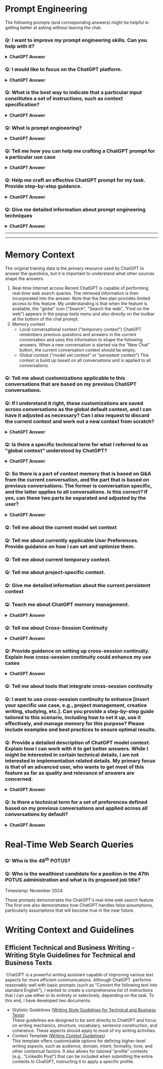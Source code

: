 # Prompt Engineering

The following prompts (and corresponding answers) might be helpful in getting better at asking without leaving the chat.

### Q: I want to improve my prompt engineering skills. Can you help with it?

<details>
<summary><b>ChatGPT Answer</b></summary>

&nbsp;  
Absolutely! I'd love to help you improve your prompt engineering skills. Here’s how we can approach it:

#### 1. **Understanding Your Goals**

- What do you primarily want to use prompt engineering for? (e.g., writing, coding, art generation, data extraction, problem-solving)
- Are you focusing on a particular AI model or platform, like ChatGPT, DALL·E, or others?

#### 2. **Core Concepts of Prompt Engineering**

- **Clarity:** Making your prompt clear and specific.
- **Context:** Providing relevant information or examples.
- **Constraints:** Setting limits for the response (e.g., word count, tone, format).
- **Iteration:** Refining prompts through trial and error.

#### 3. **Hands-On Practice**

We can practice creating prompts together and refining them. You can:

- Share a task or scenario, and I’ll help you craft an effective prompt.
- Analyze your prompts for improvement.
- Explore different prompt structures and techniques.

What would you like to start with?
</details>

### Q: I would like to focus on the ChatGPT platform.

<details>
<summary><b>ChatGPT Answer</b></summary>

&nbsp;  
Great choice! ChatGPT is a versatile platform, and mastering prompt engineering here can unlock a wide range of possibilities. Here's a roadmap tailored for ChatGPT:

---

#### **I. Foundations of Prompt Engineering for ChatGPT**

1. **Prompt Structure**
    
    - **Instruction-based:** "Explain [concept] in simple terms."
    - **Context-driven:** "You are a [role]. Provide advice on [topic]."
    - **Constraints-focused:** "Summarize [text] in 50 words."
2. **Key Techniques**
    
    - **Role Assignment:** Define a role for the model.  
        _Example:_ “You are a coding expert helping a beginner.”
    - **Step-by-Step Instructions:** Break down complex tasks into smaller steps.  
        _Example:_ “List 3 ideas, then explain each in detail.”
    - **Use Placeholders:** Indicate where input/output should go.  
        _Example:_ “Generate a story about [character] in [setting].”

---

#### **II. Intermediate Skills**

1. **Iterative Prompting**  
    _Example:_
    
    - **Initial Prompt:** “Summarize this text.”
    - **Follow-up:** “Make it more concise.”
    - **Further Refinement:** “Now in a professional tone.”
2. **Chaining Prompts**  
    Use the output of one prompt as the input for the next.  
    _Example:_
    
    1. “Generate a list of project ideas.”
    2. “Now expand on idea #2.”
3. **Leveraging System Messages**  
    _Example:_
    
    - **System Message:** “You are a formal technical assistant.”
    - **User Prompt:** “Explain how quantum computing works.”

---

#### **III. Advanced Techniques**

1. **Prompt Optimization**  
    Test different variations of prompts to improve output quality:
    
    - Add or remove context.
    - Use different tones or levels of detail.
2. **Multi-Turn Conversations**  
    Manage complex tasks across multiple interactions:
    
    - “Track our conversation history and summarize key points so far.”
3. **Handling Ambiguity**  
    Teach ChatGPT how to ask clarifying questions:
    
    - “If the input is unclear, ask for clarification before proceeding.”

---

Would you like to dive into a specific technique, or do you have a particular scenario you want to practice with?
</details>

### Q: What is the best way to indicate that a particular input constitutes a set of instructions, such as context specification?

<details>
<summary><b>ChatGPT Answer</b></summary>

&nbsp;The best way to indicate that an input constitutes a **set of instructions**—especially for context specification in ChatGPT—is to structure it clearly and explicitly. Here are some effective strategies:

---

#### **1. Use Delimiters to Isolate Instructions**
Delimiters like quotes, triple backticks, or brackets clearly separate instructions from other input.  
**Example:**
```
Instructions:  
"You are a travel guide. Provide recommendations for a week-long trip to Japan."
```

**Or**  
```
#### Instructions ###
You are a financial analyst. Provide insights on investment strategies for beginners.
```

---

#### **2. Provide Explicit Labels**
Label sections clearly, such as **Context**, **Instructions**, or **Task**. This ensures the model understands the function of each part.  
**Example:**
```
Context: You are a friendly customer service chatbot.  
Task: Answer the following question in a helpful and polite tone.
```

---

#### **3. Use System Messages (For API or Chat)**
In platforms like ChatGPT, **system messages** define context clearly. Although not visible to all users in the UI, they are essential in API interactions.  
**Example (if coding):**
```json
{
  "role": "system",
  "content": "You are a helpful tutor specializing in math."
}
```

In the UI:
```
System Message: You are a financial assistant providing personal finance advice.
```

---

#### **4. Number or Bullet Instructions**  
This helps in multi-step tasks where instructions need to be followed sequentially.  
**Example:**
```
Follow these instructions:
1. Provide a list of healthy recipes.
2. Explain the nutritional benefits of each recipe.
3. Suggest variations for vegetarian diets.
```

---

#### **5. State the Instruction Role Explicitly**
Begin with a phrase like:  
- "Act as..."  
- "You are tasked with..."  
- "Follow the context below."

**Example:**  
"Act as a project manager. Your task is to create a timeline for a website development project."

---

#### **Putting It All Together**
Here's a comprehensive structure:  
```
### Context ###
You are a language tutor helping a student learn French.

### Instructions ###
1. Provide 5 common French phrases for beginners.
2. Include pronunciation tips.
3. Offer cultural context where relevant.
```

This method ensures clarity, minimizes ambiguity, and sets the model up for success.

---

Would you like to experiment with a specific prompt structure to see how it works in practice?  
</details>

### Q: What is prompt engineering?

<details>
<summary><b>ChatGPT Answer</b></summary>
**Prompt Engineering** is the practice of designing, crafting, and optimizing input prompts to achieve specific and desired outputs from language models like ChatGPT. It’s a crucial technique for effectively leveraging the capabilities of AI, ensuring the model generates responses that align with user intentions.

---

#### **Key Components of Prompt Engineering**

1. **Clear Objectives**:
   - Define the purpose of the prompt: Are you asking for an explanation, a creative piece, code generation, or something else?
   - Example: Instead of "Write about space," use "Write a 500-word essay about the potential benefits of space exploration for humanity."

2. **Context**:
   - Provide sufficient background information to guide the model.
   - Example: "Assume you're a historian specializing in the Roman Empire. Explain the factors leading to its decline."

3. **Specific Instructions**:
   - Clearly state how the output should be formatted or structured.
   - Example: "Provide a list of 5 key points, each followed by a brief explanation."

4. **Constraints and Parameters**:
   - Set boundaries to narrow the scope of the response.
   - Example: "Summarize this article in 3 sentences."

5. **Iterative Refinement**:
   - Continuously refine and adjust prompts based on the quality of the output.
   - Example: If the response is too broad, add more details or constraints to the prompt.

---

#### **Why Prompt Engineering Matters**

1. **Improves Output Quality**:
   - Precise prompts produce more accurate, relevant, and useful results.
2. **Saves Time**:
   - A well-crafted prompt reduces the need for multiple iterations.
3. **Unlocks Potential**:
   - Creative and innovative prompts can uncover unique use cases for AI.
4. **Customization**:
   - Tailoring prompts enables AI to address specific industries, workflows, or user needs.

---

#### **Types of Prompt Engineering**

1. **Instruction-Based Prompts**:
   - Focus on giving clear directions to achieve a specific outcome.
   - Example: "Explain photosynthesis in simple terms for a 10-year-old."

2. **Role-Playing Prompts**:
   - Assign a specific role to the AI to influence its tone or expertise.
   - Example: "You are a customer service agent. Help me draft a polite response to a refund request."

3. **Chain of Thought Prompts**:
   - Encourage the AI to reason through a problem step by step.
   - Example: "Solve this math problem step by step: A train travels 60 miles in 1.5 hours. What is its average speed?"

4. **Few-Shot Learning Prompts**:
   - Provide examples within the prompt to guide the model’s behavior.
   - Example:
     ```
     Translate these sentences into French:
     1. I like apples. -> J'aime les pommes.
     2. He is reading a book. -> Il lit un livre.
     3. She is writing a letter. ->
     ```

5. **Zero-Shot Prompts**:
   - Provide no prior examples, relying on the model's training to generate the desired response.
   - Example: "Translate 'How are you?' into French."

---

#### **Examples of Effective Prompts**

1. **Simple Query**:
   - Ineffective: "Tell me about AI."
   - Effective: "Explain artificial intelligence in 3 paragraphs, focusing on its history, applications, and future potential."

2. **Creative Request**:
   - Ineffective: "Write a story."
   - Effective: "Write a short story about a detective who solves a crime using a mysterious time-traveling device."

3. **Technical Assistance**:
   - Ineffective: "Fix this code."
   - Effective: "Debug the following Python code snippet and explain the issue: [Insert code]."

---

#### **Best Practices for Prompt Engineering**

1. **Be Explicit**:
   - Avoid ambiguity by specifying exactly what you want.
2. **Use Iterative Refinement**:
   - Start with a general prompt and tweak it to improve the response.
3. **Test Variations**:
   - Experiment with different phrasing to find the most effective approach.
4. **Anticipate Edge Cases**:
   - Consider how the model might misinterpret the prompt and preemptively clarify.

---

Prompt engineering is both an art and a science. It plays a vital role in unlocking the full potential of AI models and is especially valuable as these systems become increasingly integrated into various applications. Let me know if you'd like specific examples or help crafting a prompt for a particular use case!
</details>

### Q: Tell me how you can help me crafting a ChatGPT prompt for a particular use case

<details>
<summary><b>ChatGPT Answer</b></summary>
I can assist you in crafting a **ChatGPT prompt** tailored to your specific use case by following a systematic process. Here's how I can help:

---

#### **1. Understand Your Use Case**
   - **What I'll Do**: Ask you targeted questions to fully understand your goal.
     - **Examples**:
       - "What type of output are you looking for? (e.g., summary, creative writing, code, etc.)"
       - "Who is the target audience for the response?"
       - "Do you have a preferred style or tone?"
   - **Why It Helps**: Clear objectives ensure the prompt aligns with your needs.

---

#### **2. Suggest Role Assignment**
   - **What I'll Do**: Add role-playing elements to the prompt to make ChatGPT "think" from a specific perspective.
     - **Examples**:
       - "Pretend you're a financial advisor. Help me create a savings plan."
       - "You are a teacher. Explain quantum mechanics to a high school student."
   - **Why It Helps**: Role-playing improves contextual relevance and the quality of the output.

---

#### **3. Define the Scope**
   - **What I'll Do**: Help you set boundaries and constraints for the prompt.
     - **Examples**:
       - "Write a 200-word summary of the article focusing on environmental policies."
       - "List 5 creative ideas for a marketing campaign for a tech startup."
   - **Why It Helps**: Narrowing the scope makes responses more targeted and actionable.

---

#### **4. Provide Formatting Instructions**
   - **What I'll Do**: Include specific guidelines for structuring the output.
     - **Examples**:
       - "Create an outline with numbered headings."
       - "Provide the response in JSON format."
   - **Why It Helps**: Ensures the output is easy to use or integrate into your workflow.

---

#### **5. Incorporate Examples or Context**
   - **What I'll Do**: Add examples or background information to guide the AI.
     - **Examples**:
       - "Here’s an example of what I want: [insert example]. Please create a similar response."
       - "We’re designing a logo for a bakery. The name is 'Sweet Cravings.' Suggest 5 taglines."
   - **Why It Helps**: Examples clarify expectations and reduce misinterpretation.

---

#### **6. Use Iterative Refinement**
   - **What I'll Do**: Work with you to tweak and improve the prompt based on initial results.
     - **Example**:
       - Original Prompt: "Write a business proposal."
       - Refined Prompt: "Write a 1-page business proposal for a solar energy startup targeting small businesses. Include an executive summary, problem statement, and proposed solution."
   - **Why It Helps**: Iteration leads to more precise and effective results.

---

#### **7. Apply Advanced Techniques**
   - **What I'll Do**: Use strategies like chain-of-thought reasoning or few-shot examples for complex tasks.
     - **Examples**:
       - Chain of Thought: "Explain step-by-step how to solve this algebra problem: 3x + 5 = 20."
       - Few-Shot Example:
         ```
         Translate these sentences into Spanish:
         1. "Hello, how are you?" -> "Hola, ¿cómo estás?"
         2. "What time is it?" -> "¿Qué hora es?"
         3. "Where is the nearest bank?" -> 
         ```
   - **Why It Helps**: These techniques guide ChatGPT through multi-step reasoning or learning tasks.

---

#### **8. Ensure Clarity and Brevity**
   - **What I'll Do**: Simplify the prompt while maintaining all necessary details.
     - **Example**:
       - Before: "Can you write an email to my manager to request a meeting about project timelines and include an outline of my availability?"
       - After: "Draft an email to my manager requesting a meeting to discuss project timelines. Mention I’m available Monday and Wednesday afternoons."
   - **Why It Helps**: Concise prompts reduce ambiguity and improve accuracy.

---

#### **Example of a Collaborative Workflow**

**You**: "I want to write a blog post on sustainable fashion targeting young adults."
**Me**: "Okay, let’s refine that. Should it be educational, persuasive, or conversational? What’s the tone you want?"
**You**: "Educational and friendly. Around 500 words."
**Me**: "Here’s a tailored prompt:  
   'Write a 500-word educational blog post on sustainable fashion. Target young adults and use a friendly tone. Highlight the environmental impact of fast fashion and offer 3 actionable tips for making more sustainable clothing choices.'"

---

#### **Key Benefits of My Assistance**
1. **Customization**: The prompt will be tailored to your exact needs and context.
2. **Efficiency**: I help you save time by crafting a precise and optimized prompt.
3. **Enhanced Results**: Well-structured prompts lead to higher-quality outputs.
4. **Flexibility**: Whether you’re working on a technical, creative, or professional task, I can adapt the prompt.

---
</details>

### Q: Help me craft an effective ChatGPT prompt for my task. Provide step-by-step guidance.

<details>
<summary><b>ChatGPT Answer</b></summary>
Absolutely! Let’s craft an effective **ChatGPT prompt** for your task. Below is a step-by-step guide. You can answer each question, and I’ll refine the prompt accordingly.

---

#### **Step 1: Understand Your Task**
- **Question**: What is your goal for this task?
  - Examples: Writing an email, generating ideas, creating code, summarizing content, or solving a problem.

---

#### **Step 2: Define the Audience or Role**
- **Question**: Who is the target audience, or should ChatGPT take on a specific role?
  - Examples:
    - "Write for young adults interested in tech."
    - "Act as a financial advisor and draft a savings plan."

---

#### **Step 3: Set the Tone and Style**
- **Question**: Should the output be formal, conversational, technical, or creative?
  - Examples:
    - "Use a formal tone for a business report."
    - "Be casual and friendly for a social media post."

---

#### **Step 4: Specify Output Structure**
- **Question**: How should the response be organized or formatted?
  - Examples:
    - "Provide a numbered list of key points."
    - "Write a 300-word essay with an introduction, body, and conclusion."

---

#### **Step 5: Include Key Details or Context**
- **Question**: Is there any specific information ChatGPT should consider or include?
  - Examples:
    - "Focus on the environmental benefits of solar energy."
    - "Base the solution on Python programming."

---

#### **Step 6: Add Constraints or Limits**
- **Question**: Do you have any constraints, like word count, time frame, or specific exclusions?
  - Examples:
    - "Keep the response under 200 words."
    - "Avoid using technical jargon."

---

#### **Step 7: Test and Refine**
- Once you’ve drafted the prompt, test it with ChatGPT.
- If the output isn’t exactly what you need, refine it by adding more clarity or details.

---

#### **Example of a Finalized Prompt**
Here’s how a completed prompt might look after applying these steps:

##### **Task**: "I want ChatGPT to help me write an educational blog post about renewable energy for young adults."
- **Final Prompt**:  
  "Write a 500-word educational blog post on renewable energy targeting young adults. Use a friendly and engaging tone. Highlight the importance of transitioning to renewable energy, discuss 3 main types (solar, wind, and hydro), and provide 2 actionable tips for individuals to support the transition."

---

Let’s work through your specific task. What are the details for each step? You can answer them one at a time, and I’ll craft the perfect prompt for you!
</details>

### Q: Give me detailed information about prompt engineering techniques

<details>
<summary><b>ChatGPT Answer</b></summary>
**Prompt engineering techniques** are strategies used to design prompts that effectively guide AI models, like ChatGPT, to produce desired outputs. These techniques range from basic approaches to more advanced methodologies that exploit the underlying structure of language models.

---

#### **1. Instruction-Based Prompts**

This is the simplest and most commonly used technique. It involves giving clear and direct instructions to the model about what you need.

- **Example**:  
  *"Write a 200-word summary of the benefits of renewable energy."*

**Tips**:
- Be explicit about the task (e.g., summarize, list, explain).
- Specify the format or structure (e.g., list, paragraphs, bullet points).

---

#### **2. Role-Playing Prompts**

Assign the AI a specific role to align its tone, style, and expertise with your needs.

- **Example**:  
  *"Act as a financial advisor. Help me create a monthly budget for a family of four earning $5,000 per month."*

**Why It Works**:
- Contextualizes the AI’s response to fit the desired scenario or profession.
- Makes responses more focused and specialized.

---

#### **3. Chain-of-Thought Prompts**

Encourage the AI to think step-by-step or explain its reasoning. This is especially useful for problem-solving and reasoning tasks.

- **Example**:  
  *"Solve this problem step-by-step: A train travels 120 miles in 2 hours. What is its average speed?"*

**Tips**:
- Use phrases like "step-by-step" or "explain your reasoning" to guide the model.
- Useful for tasks involving logic, analysis, or calculations.

---

#### **4. Few-Shot Prompts**

Provide examples in the prompt to help the model understand the desired format or style. This works well for tasks that require specific or nuanced outputs.

- **Example**:  
  *"Translate the following sentences into French:  
    1. I love apples. -> J’aime les pommes.  
    2. She is reading a book. -> Elle lit un livre.  
    3. We are going to the park. ->"*  

**Tips**:
- Use 2–3 examples to train the model within the same prompt.
- Ensure examples are relevant and match your desired outcome.

---

#### **5. Zero-Shot Prompts**

Ask the model to complete a task without providing examples. This relies entirely on the model’s pre-trained knowledge.

- **Example**:  
  *"Write a haiku about winter."*

**Best For**:
- Simple, well-defined tasks that don’t require complex formatting or context.

---

#### **6. Formatting Prompts**

Specify the format of the output explicitly. This is ideal for ensuring responses are structured in a usable way.

- **Example**:  
  *"Generate a JSON object for a product catalog with fields: name, price, and category."*

**Why It Helps**:
- Ensures the output matches a technical or structural requirement.
- Reduces time spent reformatting results.

---

#### **7. Contextual Prompts**

Provide background information or additional context to improve the quality of the response.

- **Example**:  
  *"I’m writing an article for a science blog. Explain the concept of quantum entanglement in simple terms for readers with no physics background."*

**Tips**:
- Include any necessary context (e.g., audience, purpose, or background info).
- Helps the model tailor responses to your specific use case.

---

#### **8. Iterative Refinement**

Start with a general prompt and refine it based on the output you receive.

- **Step 1**: *"Explain renewable energy."*  
  - Output: A general explanation.
- **Step 2**: *"Explain renewable energy in 3 paragraphs, focusing on solar and wind power."*  
  - Output: More focused and detailed.

**Why It Works**:
- Allows you to improve outputs incrementally.
- Saves time compared to writing the perfect prompt on the first attempt.

---

#### **9. Constraints and Parameters**

Add constraints to limit the scope of the output, such as word count, tone, or excluded content.

- **Example**:  
  *"Write a 150-word professional email requesting a meeting next Tuesday to discuss quarterly goals."*

**Why It’s Effective**:
- Narrowing the task reduces irrelevant or overly broad responses.

---

#### **10. Multi-Step Prompts**

Break complex tasks into smaller, manageable steps within a single prompt.

- **Example**:  
  *"Step 1: Define renewable energy.  
  Step 2: List 3 examples of renewable energy sources.  
  Step 3: Explain why renewable energy is important for combating climate change."*

**Tips**:
- Use numbered steps or bullet points to ensure clarity.
- Ideal for tasks requiring sequential reasoning.

---

#### **11. Feedback Loops**

Ask the model to critique or refine its own output.

- **Example**:  
  *"Write a paragraph explaining gravity. Now review your response and identify one area that could be simplified."*

**Why It’s Powerful**:
- Encourages iterative improvement directly within the conversation.

---

#### **12. Task-Specific Prompts**

Tailor the prompt to a specific domain or type of content.

- **Example for Programming**:  
  *"Write a Python function to calculate the factorial of a number. Include comments explaining each step."*
- **Example for Creative Writing**:  
  *"Write a suspenseful opening paragraph for a thriller novel set in a dense forest at night."*

**Tips**:
- Include domain-specific keywords (e.g., "code," "novel," "business plan") to guide the model.

---

#### **13. Conditional Prompts**

Use conditional language to handle ambiguity or multiple outcomes.

- **Example**:  
  *"If renewable energy is defined broadly, explain its advantages. If not, redefine it in your own words first."*

**Why It’s Useful**:
- Encourages nuanced responses based on multiple conditions.

---

#### **14. Visual/Structural Prompts**

Describe how the output should look visually or structurally.

- **Example**:  
  *"Create a table comparing the pros and cons of renewable and non-renewable energy sources."*

**Best For**:
- Outputs requiring tables, diagrams, or visually structured formats.

---

#### **15. Layered Prompts**

Ask the model to perform multiple tasks in a sequence.

- **Example**:  
  *"Summarize the following article. Then generate 3 discussion questions based on the summary."*

**Why It Helps**:
- Encourages the model to build on its initial output, saving you time.

---

#### **Best Practices for Prompt Engineering**

1. **Be Specific**: Vague prompts lead to broad or irrelevant responses.
2. **Iterate Often**: Test and refine prompts to improve output quality.
3. **Combine Techniques**: Use role-playing, formatting, and constraints together for complex tasks.
4. **Experiment**: Models can respond differently to phrasing, so try variations.
5. **Review Outputs**: Provide feedback or adjust prompts to guide the model.

---

Would you like help applying these techniques to a specific task or project? Let me know, and we can craft an effective prompt together!
</details>

---
---

# Memory Context

The original training data is the primary resource used by ChatGPT to answer the questions, but it is important to understand what other sources shape the answers.

1. Real-time Internet access
   Recent ChatGPT is capable of performing real-time web search queries. The retrieved information is then incorporated into the answer. Note that the free plan provides limited access to this feature. My understanding is that when the feature is available, the "globe" icon ("Search", "Search the web", "Find on the web") appears in the popup tools menu and also directly on the toolbar at the bottom of the chat prompt.
2. Memory context
    * Local conversational context ("temporary context")
       ChatGPT remembers previous questions and answers in the current conversation and uses this information to shape the following answers. When a new conversation is started via the "New Chat" button, the current conversation context should be empty.
    * Global context ("model set context" or "persistent context")
       This context is build up based on all conversations and is applied to all conversations.

### Q: Tell me about customizations applicable to this conversations that are based on my previous ChatGPT conversations.

### Q: If I understand it right, these customizations are saved across conversations as the global default context, and I can have it adjusted as necessary? Can I also request to discard the current context and work out a new context from scratch?

<details>
<summary><b>ChatGPT Answer</b></summary>

&nbsp;  
&nbsp;&nbsp;&nbsp;&nbsp;Yes, you're absolutely correct. Here’s a detailed breakdown:
  
1. **Global Default Context**
    - The customizations we've established are saved across conversations and act as a default context for how I respond.
    - They can be adjusted or refined at any time to better suit your evolving needs.
2. **Adjustments**
    - You can request changes to specific aspects of the context, such as adding new preferences, modifying existing ones, or temporarily suspending certain guidelines for a particular conversation.
3. **Reset and Redefine**
    - If you want, you can discard the current context entirely and start from scratch. This allows you to define a new set of preferences tailored to your immediate goals or interests.
4. **Temporary Overrides**
    - For any single conversation, you can specify different preferences without affecting the global context.  
</details>

### Q: Is there a specific technical term for what I referred to as "global context" understood by ChatGPT?

<details>
<summary><b>ChatGPT Answer</b></summary>

&nbsp;  
&nbsp;&nbsp;&nbsp;&nbsp;Yes, the specific technical term for what you're referring to as "global context" is **"model set context"** or simply **"context memory"**. Here's a breakdown:

1. **Model Set Context**:
    
    - Refers to the saved information or preferences that persist across conversations with the same user.
    - Includes user-provided preferences, goals, and instructions that shape the way responses are tailored.
2. **Adjustable Context**:
    
    - It can be updated, refined, or reset entirely based on your preferences or changing needs.
3. **Temporary vs. Persistent Context**:
    
    - **Temporary Context**: Customizations or instructions applied for a single session or specific conversation.
    - **Persistent Context**: Saved information that carries over between conversations, forming a "default" set of guidelines.
</details>

### Q: So there is a part of context memory that is based on Q&A from the current conversation, and the part that is based on previous conversations. The former is conversation specific, and the latter applies to all conversations. Is this correct? If yes, can these two parts be separated and adjusted by the user?

<details>
<summary><b>ChatGPT Answer</b></summary>

&nbsp;  
&nbsp;&nbsp;&nbsp;&nbsp;Yes, you’re absolutely right. The **context memory** is essentially divided into two parts:

1. **Conversation-Specific Context** (Temporary Context):
    
    - This is based on the Q&A within the current conversation.
    - It is transient and does not carry over to future conversations.
    - Adjustments here are inherently limited to the ongoing session.
2. **Persistent Context** (Model Set Context):
    
    - This is based on customizations saved from previous conversations.
    - It persists across all future conversations unless modified or discarded.
    - This forms the "default" behavior for responses.

**Adjustability:**

- **Separation**:
    
    - These two parts are inherently separate in functionality.
    - The conversation-specific context influences only the current chat.
    - The persistent context influences behavior across all chats but can be temporarily overridden in a single session.
- **Adjustments**:
    
    1. **Conversation-Specific Adjustments**:
        - You can clarify or refine the context for a single session by giving specific instructions.
        - For example: "In this conversation, treat responses as if they were for a professional audience."
    2. **Persistent Adjustments**:
        - You can ask to update, refine, or discard persistent preferences at any time.
        - For example: "Remove my preference for Markdown formatting from the persistent context."
</details>

### Q: Tell me about the current model set context
### Q: Tell me about currently applicable User Preferences. Provide guidance on how I can set and optimize them.
### Q: Tell me about current temporary context.

### Q: Tell me about project-specific context.
### Q: Give me detailed information about the current persistent context

### Q: Teach me about ChatGPT memory management.

<details>
<summary><b>ChatGPT Answer</b></summary>
### **ChatGPT Memory Management**

Memory management in ChatGPT refers to how the AI handles and retains information provided by the user during a conversation or across multiple sessions. It determines whether the AI remembers details about your preferences, ongoing projects, or prior interactions.

---

#### **Types of Memory in ChatGPT**

1. **Session-Based Memory**:
   - **What It Is**: The AI retains context only within the active session. Once the session ends, the context is lost.
   - **How It Works**: 
     - The conversation history serves as context for responses.
     - Memory is reset when the chat is closed or refreshed.
   - **Use Case**: Suitable for one-off tasks or when privacy is a concern.

2. **Persistent Memory** (when available):
   - **What It Is**: The AI retains information across sessions, enabling continuity for ongoing projects or recurring tasks.
   - **How It Works**:
     - Users can instruct the AI to remember specific details (e.g., preferences, goals, project data).
     - Users can view, update, or delete stored memories.
   - **Use Case**: Ideal for long-term collaboration or personal productivity tools.

---

#### **How ChatGPT Manages Memory**

1. **Active Memory**:
   - During a session, the AI uses the visible conversation history to generate responses.
   - This context includes everything said by the user and the AI in the current thread.

2. **Persistent Memory** (Beta Features):
   - Retained memory is tied to user preferences and ongoing tasks.
   - Examples of remembered details:
     - “I am working on a marketing campaign for renewable energy.”
     - “My preferred tone is professional.”
   - Users can control what is remembered and request the AI to "forget" specific details.

3. **User Privacy and Transparency**:
   - **Opt-In Design**: Memory features are opt-in, ensuring user control.
   - **Management**: Users can review stored memories, delete specific entries, or clear all memories.

---

#### **Commands for Memory Management**

1. **Instructing the AI to Remember**:
   - Example: *“Remember that I prefer a formal tone in my responses.”*
   - Result: The AI will use this preference in future interactions.

2. **Updating Memory**:
   - Example: *“Update the deadline for my project to December 20.”*
   - Result: The AI will revise stored information.

3. **Forgetting Information**:
   - Example: *“Forget my project details.”*
   - Result: The AI will no longer retain the specified information.

4. **Asking What It Remembers**:
   - Example: *“What do you remember about my preferences?”*
   - Result: The AI provides a summary of stored memory.

---

#### **How to Enable and Use Persistent Memory**

1. **Check Availability**:
   - Persistent memory is being gradually rolled out and may require a Pro or Enterprise plan.

2. **Enable Memory**:
   - Go to settings in ChatGPT and enable memory features.
   - Review the memory policies to understand how data is handled.

3. **Manage Memory**:
   - Access a memory dashboard to view and manage retained information.
   - Add, edit, or delete entries based on your preferences.

---

#### **Benefits of Memory Management**

1. **Personalization**:
   - Tailored responses based on remembered preferences.
   - Example: Remembering your favorite tone, format, or recurring topics.

2. **Ongoing Projects**:
   - Continuity for long-term tasks without re-explaining details every session.
   - Example: Remembering the context of a business report you're drafting.

3. **Efficiency**:
   - Reduces time spent reiterating instructions or context.
   - Example: Retaining information about team roles for collaborative work.

---

#### **Best Practices for Managing ChatGPT Memory**

1. **Be Clear and Specific**:
   - Clearly instruct the AI on what to remember or forget.
   - Example: *“Remember my project deadline is January 15.”*

2. **Regularly Review Memory**:
   - Periodically check stored information to ensure accuracy and relevance.
   - Example: *“Show me what you remember about my writing preferences.”*

3. **Use Memory Judiciously**:
   - Avoid storing sensitive or confidential information.
   - Keep memory usage limited to essential details.

4. **Update and Refine**:
   - Update the memory as your tasks, preferences, or projects evolve.
   - Example: *“Update my weekly meeting schedule to Thursdays at 3 PM.”*

5. **Maintain Privacy**:
   - Use the memory management tools to delete or clear memories when no longer needed.

---

#### **Applications of Memory Management**

1. **Personal Productivity**:
   - Track habits, goals, or ongoing tasks.
   - Example: Remembering daily fitness goals or meal plans.

2. **Professional Use**:
   - Manage long-term projects, deadlines, and team details.
   - Example: Retaining client-specific details for reports or proposals.

3. **Learning and Education**:
   - Retain study preferences, progress, or recurring questions.
   - Example: Remembering you’re preparing for a history exam.

4. **Creative Work**:
   - Maintain continuity in writing stories, scripts, or designs.
   - Example: Remembering character names and storylines.

---

#### **Limitations of Memory**

1. **Availability**:
   - Persistent memory features may not yet be available to all users.

2. **Accuracy**:
   - Misremembered or outdated details might impact responses.

3. **Privacy Concerns**:
   - Requires trust in data handling and transparency from the AI provider.

4. **Manual Management**:
   - Users must actively manage what is remembered or forgotten.

---
</details>


### Q: Tell me about Cross-Session Continuity

<details>
<summary><b>ChatGPT Answer</b></summary>
**Cross-Session Continuity** refers to a feature in conversational AI systems like ChatGPT that enables the model to retain relevant information from one session to the next, allowing for a smoother and more contextually aware experience over time. This feature is especially useful for managing ongoing projects, long-term tasks, or personal preferences across multiple interactions.

---

#### **Key Features of Cross-Session Continuity**

1. **Memory of Key Details**:
   - Retains important information such as:
     - User preferences (tone, style, or specific needs).
     - Project details (scope, deadlines, or deliverables).
     - Context from previous discussions (specific terms, goals, or unresolved queries).

2. **Customizability**:
   - Users can define what details should be remembered and when to clear the memory for privacy or project shifts.

3. **Personalization**:
   - Tailors responses based on stored user preferences or ongoing context, improving the relevance and utility of outputs.

4. **Privacy Control**:
   - Provides transparency about what is being remembered and allows users to manage or delete memory data.

---

#### **How It Works in ChatGPT**

1. **Session-Specific Memory**:
   - By default, AI systems only retain context within the same session (i.e., as long as the chat is open).
   - Once the session ends, the context is typically lost unless cross-session continuity is enabled.

2. **Persistent Memory** (with user consent):
   - Allows the AI to remember project-specific or user-defined information across sessions.
   - Users can input, update, or delete remembered data (e.g., "Remember that I’m working on a marketing project about renewable energy").

3. **User Prompts for Continuity**:
   - Users can prompt the AI to recall previous information when needed (e.g., "What were the key points we discussed about the marketing project?").

4. **Integration with Project Tools**:
   - In project-based tools, continuity may include linking files, notes, and progress updates directly to specific projects or folders.

---

#### **Benefits of Cross-Session Continuity**

1. **Enhanced Productivity**:
   - Saves time by avoiding repetitive explanations or context-setting.
   - Streamlines workflows for ongoing projects or recurring tasks.

2. **Improved Collaboration**:
   - Supports teamwork by maintaining shared context across collaborative projects.

3. **Personalized Interactions**:
   - Delivers a more human-like experience by adapting to user needs and preferences.

4. **Better Project Management**:
   - Keeps track of milestones, unresolved tasks, or project notes over time.

---

#### **Challenges and Considerations**

1. **Privacy and Security**:
   - Users must trust the system to handle sensitive or personal data responsibly.
   - Robust privacy controls and transparency are crucial.

2. **Accuracy of Memory**:
   - The AI must avoid misremembering or mixing up details from different sessions or projects.

3. **User Control**:
   - Users should have clear options to manage what is remembered or forgotten.

---

#### **Applications of Cross-Session Continuity**

1. **Business and Project Management**:
   - Tracks ongoing project details, meeting notes, and deadlines.
   - Provides reminders or updates for long-term goals.

2. **Learning and Education**:
   - Retains study preferences, learning goals, and progress for students.
   - Facilitates tutoring sessions that build on previous discussions.

3. **Personal Assistance**:
   - Remembers preferences for meal planning, fitness routines, or travel itineraries.
   - Supports habit tracking or daily scheduling.

4. **Creative Work**:
   - Maintains continuity in developing stories, scripts, or design ideas.

---

#### **Example Interaction**

**Session 1**:
User: "I'm working on a report about renewable energy policies. Can you help me draft an outline?"
AI: "Sure! Here's a draft outline for your report."

**Session 2**:
User: "Can you recall the outline we worked on for the renewable energy policies report?"
AI: "Yes! Here's the outline we created last time..."

---
</details>

### Q: Provide guidance on setting up cross-session continuity. Explain how cross-session continuity could enhance my use cases

<details>
<summary><b>ChatGPT Answer</b></summary>
#### **Guidance on Setting Up Cross-Session Continuity**

Cross-session continuity allows AI systems like ChatGPT to remember information across multiple sessions. Here’s how you can set it up and maximize its potential:

---

#### **Steps to Set Up Cross-Session Continuity**

1. **Check for Memory Features**:
   - Ensure the tool you’re using (e.g., ChatGPT) supports cross-session memory.
   - For ChatGPT, memory features are gradually rolling out. You may need a subscription (e.g., ChatGPT Plus or Pro) or specific access.

2. **Enable Memory**:
   - Go to the settings or preferences menu.
   - Turn on memory and allow the AI to retain information between sessions.

3. **Define the Context**:
   - Clearly instruct the AI about what to remember:
     - Example: “Remember that I am working on a marketing campaign for renewable energy.”
     - Example: “Remember that I prefer formal responses in our conversations.”
   - Be specific about the details you want retained.

4. **Review and Update Memory**:
   - Regularly review what the AI remembers about your projects or preferences:
     - Example: “What do you remember about my current projects?”
   - Edit or delete details as needed for privacy or to avoid outdated information.

5. **Use Project-Specific Features**:
   - Group chats or files related to a specific project.
   - Use folders or labeled sections if your tool offers such features.

6. **Test the Continuity**:
   - Restart a session and verify the AI remembers the context:
     - Example: “What did we discuss about the renewable energy project?”

---

#### **Enhancing Your Use Cases with Cross-Session Continuity**

##### 1. **Personal Productivity**
   - **How It Helps**: Retain task lists, ongoing goals, or preferences for recurring tasks.
   - **Example**: “Remember my weekly fitness goals. Provide updates every Monday.”
   - **Benefit**: Eliminates repetitive context-setting for ongoing habits or plans.

##### 2. **Project Management**
   - **How It Helps**: Keeps track of key milestones, deliverables, or team roles.
   - **Example**: “Remember that Sarah is in charge of the financial analysis for our startup project.”
   - **Benefit**: Enables smoother handovers, quick updates, and a central knowledge source for teams.

##### 3. **Business Communication**
   - **How It Helps**: Saves company branding guidelines, tone preferences, or client details.
   - **Example**: “Remember that our emails should have a professional tone and end with our company slogan.”
   - **Benefit**: Ensures consistent branding across all communications.

##### 4. **Creative Work**
   - **How It Helps**: Remembers storylines, character details, or design briefs.
   - **Example**: “Remember that the protagonist in my novel is a 30-year-old archaeologist named Maya.”
   - **Benefit**: Enhances continuity in creative projects without starting over each session.

##### 5. **Learning and Education**
   - **How It Helps**: Tracks progress, retains notes, and adapts to learning styles.
   - **Example**: “Remember that I am preparing for a physics exam and struggle with quantum mechanics.”
   - **Benefit**: Personalized tutoring that builds on previous knowledge.

##### 6. **Customer Support or FAQs**
   - **How It Helps**: Saves frequently asked questions, answers, or escalation paths.
   - **Example**: “Remember the list of FAQs for our e-commerce platform.”
   - **Benefit**: Quick and consistent responses to customers across sessions.

##### 7. **Collaborative Work**
   - **How It Helps**: Tracks shared goals, team inputs, or project history.
   - **Example**: “Remember that my team is focusing on Q1 marketing campaigns for social media growth.”
   - **Benefit**: Centralizes shared knowledge, ensuring all collaborators have access to consistent information.

##### 8. **Research and Development**
   - **How It Helps**: Retains references, notes, or ongoing hypotheses.
   - **Example**: “Remember that I am collecting data on renewable energy adoption rates in the EU.”
   - **Benefit**: Organizes ongoing research, making it easy to revisit and build on findings.

---

#### **Best Practices**

1. **Be Clear and Specific**:
   - Clearly define what you want the AI to remember to avoid ambiguity.
   - Example: “Remember that I’m analyzing a marketing strategy for e-commerce growth in Q4.”

2. **Use Updates for Accuracy**:
   - Regularly update or correct the memory to reflect changes.
   - Example: “Forget the previous deadline for my project. Update it to February 15.”

3. **Leverage Projects or Folders**:
   - Use project-specific folders to group conversations, ensuring relevant details stay organized.

4. **Review Privacy Settings**:
   - Regularly audit the AI’s memory for sensitive data and adjust permissions as needed.

5. **Use Cross-Session Continuity for Efficiency, Not Dependency**:
   - Treat memory as a supplement to your workflow, not the sole source of information.

---
</details>

### Q: Tell me about tools that integrate cross-session continuity

### Q: I want to use cross-session continuity to enhance __\[insert your specific use case, e.g., project management, creative writing, studying, etc.\]__. Can you provide a step-by-step guide tailored to this scenario, including how to set it up, use it effectively, and manage memory for this purpose? Please include examples and best practices to ensure optimal results.

### Q: Provide a detailed description of ChatGPT model context. Explain how I can work with it to get better answers. While I might be interested in certain technical details, I am not interested in implementation related details. My primary focus is that of an advanced user, who wants to get most of this feature as far as quality and relevance of answers are concerned.

<details>
<summary><b>ChatGPT Answer</b></summary>

&nbsp;  
#### Understanding ChatGPT Model Context

**Model context** refers to the information the ChatGPT model uses to generate relevant and accurate responses. It includes the following:

1. **Conversation History**: The sequence of previous inputs and responses in the current session. The model leverages this history to maintain continuity and relevance.
    
2. **Explicit User Instructions**: Any preferences or guidelines explicitly provided by the user, such as formatting styles, tone, or depth of detail.
    
3. **Persistent Context (Model Memory)**: Stored information about you or your preferences that persists across sessions, provided you’ve allowed it. For example, your interest in improving prompt engineering or specific essay topics.
    
4. **Implicit Context Cues**: Information inferred from your phrasing, choice of words, or focus areas within a single interaction.
    

---

#### Maximizing Quality and Relevance of Answers

Here are actionable strategies to work effectively with model context:

##### 1. **Be Explicit About Your Goals**

- Start with a clear statement of your objectives. For instance:
    - _“I want a comprehensive explanation of economic trends suitable for a non-specialist audience.”_
    - _“Please draft a concise LinkedIn post summarizing this content.”_
- Tailor the model's output by specifying audience type, format, tone, or depth of explanation.

##### 2. **Leverage Persistent Context**

- If the model supports persistent memory, share long-term preferences early on (e.g., preferred writing style, academic focus areas). This eliminates repetitive instructions and refines outputs over time.

##### 3. **Control Depth and Detail**

- Indicate desired detail levels using qualifiers:
    - _“Explain in layman’s terms.”_
    - _“Provide a technical analysis suitable for an advanced reader.”_
    - _“Summarize in three bullet points.”_
- This helps the model tailor its response without guesswork.

##### 4. **Guide with Examples and Templates**

- Provide examples of desired outputs, e.g.:
    - _“Structure your response like this: [example structure].”_
- Use templates for recurring tasks (e.g., a LinkedIn post or essay outline).

##### 5. **Iterative Refinement**

- After receiving an answer, ask for adjustments:
    - _“Make this more concise.”_
    - _“Add examples to support the argument.”_
- Encourage the model to expand or improve specific areas of interest.

##### 6. **Ask for Clarifications or Explanations**

- If the model provides insufficiently detailed answers, probe further:
    - _“Why did you choose this approach?”_
    - _“Can you expand on this point?”_

##### 7. **Correct Misinterpretations Immediately**

- If the model misunderstands your request, rephrase or clarify:
    - _“I meant X, not Y. Please adjust accordingly.”_

##### 8. **Segment Complex Tasks**

- Break down larger tasks into smaller, manageable components:
    - _“First, provide a detailed outline of this essay. Then, expand the introduction.”_

##### 9. **Use Consistent Terminology**

- Reuse terms and phrases introduced earlier in the session to reinforce your focus. This ensures the model stays aligned with your intent.

##### 10. **Review and Update Persistent Context**

- Periodically verify and update stored preferences, especially if your focus shifts (e.g., moving from academic essays to business communication).

##### 11. **Incorporate Post-Processing**

- After receiving an output, combine model-generated content with your insights for fine-tuned results:
    - _“I like this part; can you combine it with the earlier example you provided?”_

---

#### Practical Example: Maximizing Model Context

Imagine you want a detailed essay outline:

1. **Set the Scene**:
    
    - _“Draft an outline for an essay on the History of U.S. Foreign Policy in the Post-WWII Era. The essay should be five pages long, in an academic tone, with clear sections.”_
2. **Refine the Output**:
    
    - _“Expand the introduction to include background on the Cold War. Condense the conclusion to focus on modern implications.”_
3. **Iterate Further**:
    
    - _“Provide a bullet point for each key event mentioned under the ‘Post-Cold War Era’ section.”_
4. **Adjust Persistent Context**:
    
    - _“Add this preference to my memory: I like academic essays with clear subheadings and detailed timelines.”_

---

### Summary

By actively managing context—through clear instructions, iterative refinement, and leveraging persistent memory—you can significantly improve the quality and relevance of ChatGPT's responses. Treat interactions as collaborative, guiding the model toward your goals with each input.
</details>

### Q: Is there a technical term for a set of preferences defined based on my previous conversations and applied across all conversations by default?

<details>
<summary><b>ChatGPT Answer</b></summary>

&nbsp;  
&nbsp;&nbsp;&nbsp;&nbsp;Yes, the concept you’re describing is often referred to as a **"user profile"** or **"personalization profile"** in technical contexts. In AI and conversational systems, it may also be called:

1. **User Context Model**: Represents a set of user-specific preferences or attributes used to tailor interactions.
2. **Preference Model**: Focused on capturing and applying user preferences.
3. **Adaptive User Settings**: Reflects dynamically updated preferences applied across interactions.
4. **Session Continuity Framework**: Used in systems ensuring preferences persist across sessions.

If you're referring to a formal, standardized term, the specific terminology might depend on the domain or application (e.g., "persistent state" in software engineering). Let me know if you'd like more domain-specific examples!
</details>

# Real-Time Web Search Queries
### Q: Who is the 48<sup>th</sup> POTUS?

### Q: Who is the wealthiest candidate for a position in the 47th POTUS administration and what is its proposed job title?

Timestamp: November 2024.

These prompts demonstrates the ChatGPT's real-time web search feature. The first one also demonstrates how ChatGPT handles false assumptions, particularly assumptions that will become true in the near future.




# Writing Context and Guidelines

## Efficient Technical and Business Writing - Writing Style Guidelines for Technical and Business Texts

 ChatGPT is a powerful writing assistant capable of improving various text aspects for more efficient communications. Although ChatGPT
 performs reasonably well with basic prompts (such as "Convert the following text into standard English"), I wanted to create a comprehensive list of instructions that I can use either in its entirety or selectively, depending on the task. To this end, I have developed two documents:

* Stylistic Guidelines ([Writing Style Guidelines for Technical and Business Texts][WritingStyleGuidelines])  
  These guidelines are designed to be sent directly to ChatGPT and focus on writing mechanics, structure, vocabulary, sentence construction, and coherence. These aspects should apply to most of my writing activities.
* Context Template ([Writing Context Guidelines][WritingContext])  
  This template offers customizable options for defining higher-level writing aspects, such as audience, domain, intent, formality, tone, and other contextual factors. It also allows for tailored "profile" contexts (e.g., "LinkedIn Post") that can be included when submitting the entire contents to ChatGPT, instructing it to apply a specific profile.


<!-- References -->

[WritingStyleGuidelines]: https://raw.githubusercontent.com/pchemguy/ChatGPTPromptEngineering/refs/heads/main/Writing/WritingStyleGuidelines.md
[WritingContext]: https://raw.githubusercontent.com/pchemguy/ChatGPTPromptEngineering/refs/heads/main/Writing/WritingContext.md